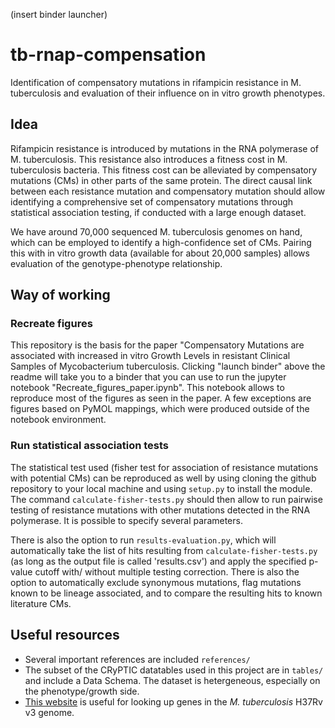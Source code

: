 (insert binder launcher)
# tb-rnap-compensation
Identification of compensatory mutations in rifampicin resistance in M. tuberculosis and evaluation of their influence on in vitro growth phenotypes.

## Idea

Rifampicin resistance is introduced by mutations in the RNA polymerase of M. tuberculosis. This resistance also introduces a fitness cost in M. tuberculosis bacteria. This fitness cost can be alleviated by compensatory mutations (CMs) in other parts of the same protein. 
The direct causal link between each resistance mutation and compensatory mutation should allow identifying a comprehensive set of compensatory mutations through statistical association testing, if conducted with a large enough dataset.

We have around 70,000 sequenced M. tuberculosis genomes on hand, which can be employed to identify a high-confidence set of CMs. Pairing this with in vitro growth data (available for about 20,000 samples) allows evaluation of the genotype-phenotype relationship. 

## Way of working

### Recreate figures

This repository is the basis for the paper "Compensatory Mutations are associated with increased in vitro Growth Levels in resistant Clinical Samples of Mycobacterium tuberculosis. Clicking "launch binder" above the readme will take you to a binder that you can use to run the jupyter notebook "Recreate_figures_paper.ipynb". This notebook allows to reproduce most of the figures as seen in the paper. A few exceptions are figures based on PyMOL mappings, which were produced outside of the notebook environment.

### Run statistical association tests

The statistical test used (fisher test for association of resistance mutations with potential CMs) can be reproduced as well by using cloning the github repository to your local machine and using `setup.py` to install the module. The command `calculate-fisher-tests.py` should then allow to run pairwise testing of resistance mutations with other mutations detected in the RNA polymerase. It is possible to specify several parameters.

There is also the option to run `results-evaluation.py`, which will automatically take the list of hits resulting from `calculate-fisher-tests.py` (as long as the output file is called 'results.csv') and apply the specified p-value cutoff with/ without multiple testing correction. There is also the option to automatically exclude synonymous mutations, flag mutations known to be lineage associated, and to compare the resulting hits to known literature CMs.

## Useful resources

* Several important references are included `references/`
* The subset of the CRyPTIC datatables used in this project are in `tables/` and include a Data Schema. The dataset is hetergeneous, especially on the phenotype/growth side.
* [This website](https://mycobrowser.epfl.ch/) is useful for looking up genes in the *M. tuberculosis* H37Rv v3 genome.
